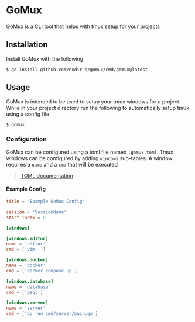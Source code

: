 # GoMux

GoMux is a CLI tool that helps with tmux setup for your projects

## Installation

Install GoMux with the following

```shell
$ go install github.com/nxdir-s/gomux/cmd/gomux@latest
```

## Usage

GoMux is intended to be used to setup your tmux windows for a project. While in your project directory
run the following to automatically setup tmux using a config file

```shell
$ gomux
```

### Configuration

GoMux can be configured using a toml file named `.gomux.toml`. Tmux windows can be configured by adding `windows` sub-tables. A window
requires a `name` and a `cmd` that will be executed

> [TOML documentation](https://toml.io/en/v1.0.0)

#### Example Config

```toml
title = 'Example GoMux Config'

session = 'SessionName'
start_index = 0

[windows]

[windows.editor]
name = 'editor'
cmd = ['vim .']

[windows.docker]
name = 'docker'
cmd = ['docker compose up']

[windows.database]
name = 'database'
cmd = ['psql']

[windows.server]
name = 'server'
cmd = ['go run cmd/server/main.go']
```
